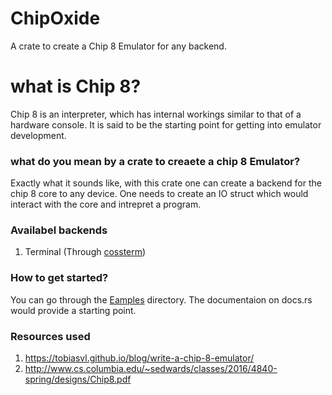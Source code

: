 # ChipOxide
A crate to create a Chip 8 Emulator for any backend.

# what is Chip 8?
Chip 8 is an interpreter, which has internal workings similar to that of a hardware console. It is said to be the starting point for getting into emulator development.

### what do you mean by a crate to creaete a chip 8 Emulator?
Exactly what it sounds like, with this crate one can create a backend for the chip 8 core to any device. One needs to create an IO struct which would interact with the core and intrepret a program.

### Availabel backends
  1. Terminal (Through [cossterm](https://crates.io/crates/crossterm))

### How to get started?
You can go through the [Eamples](https://github.com/IsotoxalDev/ChipOxide/tree/main/examples) directory. The documentaion on docs.rs would provide a starting point.

### Resources used
 1. https://tobiasvl.github.io/blog/write-a-chip-8-emulator/
 2. http://www.cs.columbia.edu/~sedwards/classes/2016/4840-spring/designs/Chip8.pdf
